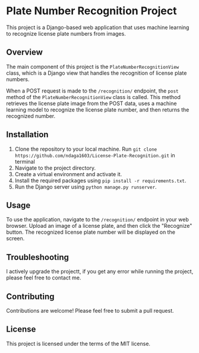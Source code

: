 # Plate Number Recognition Project

This project is a Django-based web application that uses machine learning to recognize license plate numbers from images.

## Overview

The main component of this project is the `PlateNumberRecognitionView` class, which is a Django view that handles the recognition of license plate numbers.

When a POST request is made to the `/recognition/` endpoint, the `post` method of the `PlateNumberRecognitionView` class is called. This method retrieves the license plate image from the POST data, uses a machine learning model to recognize the license plate number, and then returns the recognized number.

## Installation

1. Clone the repository to your local machine. Run `git clone https://github.com/ndaga1603/License-Plate-Recognition.git` in terminal
2. Navigate to the project directory.
3. Create a virtual environment and activate it.
4. Install the required packages using `pip install -r requirements.txt`.
5. Run the Django server using `python manage.py runserver`.

## Usage

To use the application, navigate to the `/recognition/` endpoint in your web browser. Upload an image of a license plate, and then click the "Recognize" button. The recognized license plate number will be displayed on the screen.

## Troubleshooting

I actively upgrade the projectt, if you get any error while running the project, please feel free to contact me.

## Contributing

Contributions are welcome! Please feel free to submit a pull request.

## License

This project is licensed under the terms of the MIT license.